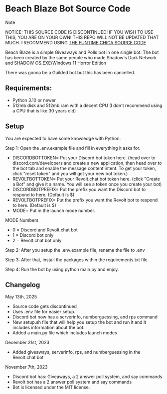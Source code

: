 # Beach Blaze Bot Source Code

> [!NOTE]
> NOTICE: THIS SOURCE CODE IS DISCONTINUED! IF YOU WISH TO USE THIS, YOU ARE ON YOUR OWN! THIS REPO WILL NOT BE UPDATED THAT MUCH. I RECOMMEND USING [THE FUNTIME CHICA SOURCE CODE](https://codeberg.org/agentorangelarfleeze/FuntimeChica)

Beach Blaze is a simple Giveaways and Polls bot in one single bot. The bot has been created by the same people who made Shadow's Dark Network and SHADOW OS.EXE/Windows 11 Horror Edition

There was gonna be a Guilded bot but this has been cancelled.

## Requirements:

- Python 3.10 or newer
- 512mb disk and 512mb ram with a decent CPU (I don't recommend using a CPU that is like 30 years old)

## Setup

You are expected to have some knowledge with Python.

Step 1: Open the .env.example file and fill in everything it asks for.
- DISCORDBOTTOKEN= Put your Discord bot token here. (head over to discord.com/developers and create a new application, then head over to the bot tab and enable the message content intent. To get your token, click "reset token" and you will get your new bot token.)
- REVOLTBOTTOKEN= Put your Revolt.chat bot token here. (click "Create a Bot" and give it a name. You will see a token once you create your bot)
- DISCORDBOTPREFIX= Put the prefix you want the Discord bot to respond to here. (Default is $)
- REVOLTBOTPREFIX= Put the prefix you want the Revolt bot to respond to here. (Default is $)
- MODE= Put in the launch mode number.

MODE Numbers

- 0 = Discord and Revolt.chat bot
- 1 = Discord bot only
- 2 = Revolt.chat bot only

Step 2: After you setup the .env.example file, rename the file to .env

Step 3: After that, install the packages within the requirements.txt file

Step 4: Run the bot by using python main.py and enjoy.

## Changelog

May 13th, 2025

- Source code gets discontinued
- Uses .env file for easier setup.
- Discord bot now has a serverinfo, numberguessing, and rps command
- New setup.sh file that will help you setup the bot and run it and it includes information about the bot.
- Added a main.py file which includes launch modes

December 21st, 2023

- Added giveaways, serverinfo, rps, and numberguessing in the Revolt.chat bot

November 7th, 2023
- Discord bot has: Giveaways, a 2 answer poll system, and say commands
- Revolt bot has a 2 answer poll system and say commands
- Bot is licensed under the MIT license.